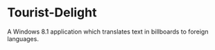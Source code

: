 Tourist-Delight
===============

A Windows 8.1 application which translates text in billboards to foreign languages. 
